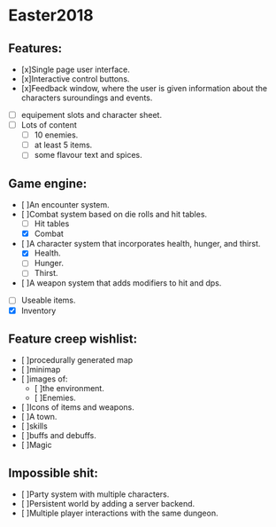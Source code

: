 # Easter2018

## Features:
- [x]Single page user interface.
- [x]Interactive control buttons.
- [x]Feedback window, where the user is given information about the characters suroundings and events.
- [ ] equipement slots and character sheet.
- [ ] Lots of content
    - [ ] 10 enemies.
    - [ ] at least 5 items.
    - [ ] some flavour text and spices.

## Game engine:
- [ ]An encounter system.
- [ ]Combat system based on die rolls and hit tables.
    - [ ] Hit tables
    - [x] Combat
- [ ]A character system that incorporates health, hunger, and thirst.
    - [x] Health.
    - [ ] Hunger.
    - [ ] Thirst.
- [ ]A weapon system that adds modifiers to hit and dps.
- [ ] Useable items.
- [x] Inventory

## Feature creep wishlist:
- [ ]procedurally generated map
- [ ]minimap
- [ ]images of:
  - [ ]the environment.
  - [ ]Enemies.
- [ ]Icons of items and weapons.
- [ ]A town.
- [ ]skills
- [ ]buffs and debuffs.
- [ ]Magic

## Impossible shit:
- [ ]Party system with multiple characters.
- [ ]Persistent world by adding a server backend.
- [ ]Multiple player interactions with the same dungeon.

